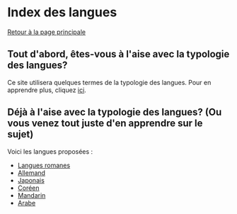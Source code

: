 # Index des langues

[Retour à la page principale](index.md)

## Tout d'abord, êtes-vous à l'aise avec la typologie des langues?

Ce site utilisera quelques termes de la typologie des langues. Pour en apprendre plus, cliquez [ici](typologie.md).

## Déjà à l'aise avec la typologie des langues? (Ou vous venez tout juste d'en apprendre sur le sujet)

Voici les langues proposées : 

- [Langues romanes](languesRomanes.md)
- [Allemand](allemand.md)
- [Japonais](japonais.md)
- [Coréen](coréen.md)
- [Mandarin](mandarin.md)
- [Arabe](arabe.md)
